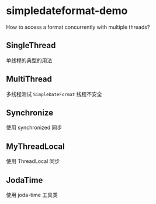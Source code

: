 # simpledateformat-demo
How to access a format concurrently with multiple threads?

## SingleThread

单线程的典型的用法

## MultiThread

多线程测试 `SimpleDateFormat` 线程不安全

## Synchronize

使用 synchronized 同步

## MyThreadLocal

使用 ThreadLocal 同步

## JodaTime

使用 joda-time 工具类
